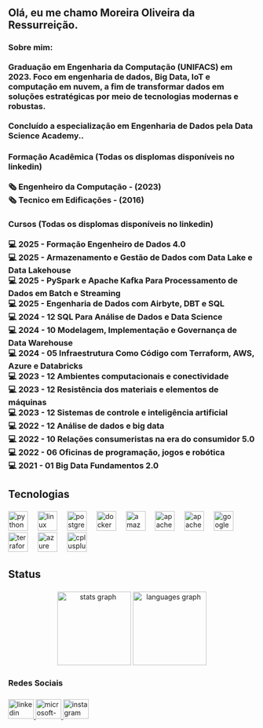 <h2 align="left">Olá, eu me chamo Moreira Oliveira da Ressurreição.</h2>

###

<h3 align="left">Sobre mim:<br><br>Graduação em Engenharia da Computação (UNIFACS) em 2023. Foco em engenharia de dados, Big Data, IoT e computação em nuvem, a fim de transformar dados em soluções estratégicas por meio de tecnologias modernas e robustas.<br><br>Concluído a especialização em Engenharia de Dados pela Data Science Academy..</h3>

###

<h3 align="left">Formação Acadêmica (Todas os displomas disponíveis no linkedin)<br><br>🗞️ Engenheiro da Computação - (2023)<br>🗞️ Tecnico em Edificações - (2016)</h3>

###

<h3 align="left">Cursos (Todas os displomas disponíveis no linkedin)<br><br>💻 2025 - Formação Engenheiro de Dados 4.0 <br>💻 2025 - Armazenamento e Gestão de Dados com Data Lake e Data Lakehouse<br>💻 2025 - PySpark e Apache Kafka Para Processamento de Dados em Batch e Streaming<br>💻 2025 - Engenharia de Dados com Airbyte, DBT e SQL <br>💻 2024 - 12 SQL Para Análise de Dados e Data Science <br>💻 2024 - 10 Modelagem, Implementação e Governança de Data Warehouse<br>💻 2024 - 05 Infraestrutura Como Código com Terraform, AWS, Azure e Databricks<br>💻 2023 - 12  Ambientes computacionais e conectividade<br>💻 2023 - 12 Resistência dos materiais e elementos de máquinas<br>💻 2023 - 12 Sistemas de controle e inteligência artificial<br>💻 2022 - 12 Análise de dados e big data<br>💻 2022 - 10 Relações consumeristas na era do consumidor 5.0<br>💻 2022 - 06 Oficinas de programação, jogos e robótica<br>💻 2021 - 01 Big Data Fundamentos 2.0</h3>

###

<h2 align="left">Tecnologias</h2>

###

<div align="left">
  <img src="https://skillicons.dev/icons?i=py" height="40" alt="python logo"  />
  <img width="12" />
  <img src="https://cdn.jsdelivr.net/gh/devicons/devicon/icons/linux/linux-original.svg" height="40" alt="linux logo"  />
  <img width="12" />
  <img src="https://cdn.jsdelivr.net/gh/devicons/devicon/icons/postgresql/postgresql-original.svg" height="40" alt="postgresql logo"  />
  <img width="12" />
  <img src="https://cdn.jsdelivr.net/gh/devicons/devicon/icons/docker/docker-original.svg" height="40" alt="docker logo"  />
  <img width="12" />
  <img src="https://skillicons.dev/icons?i=aws" height="40" alt="amazonwebservices logo"  />
  <img width="12" />
  <img src="https://cdn.jsdelivr.net/gh/devicons/devicon/icons/apache/apache-original.svg" height="40" alt="apache logo"  />
  <img width="12" />
  <img src="https://skillicons.dev/icons?i=kafka" height="40" alt="apachekafka logo"  />
  <img width="12" />
  <img src="https://cdn.jsdelivr.net/gh/devicons/devicon/icons/googlecloud/googlecloud-original.svg" height="40" alt="googlecloud logo"  />
  <img width="12" />
  <img src="https://cdn.jsdelivr.net/gh/devicons/devicon/icons/terraform/terraform-original.svg" height="40" alt="terraform logo"  />
  <img width="12" />
  <img src="https://cdn.jsdelivr.net/gh/devicons/devicon/icons/azure/azure-original.svg" height="40" alt="azure logo"  />
  <img width="12" />
  <img src="https://cdn.jsdelivr.net/gh/devicons/devicon/icons/cplusplus/cplusplus-original.svg" height="40" alt="cplusplus logo"  />
</div>

###

<h2 align="left">Status</h2>

###

<div align="center">
  <img src="https://github-readme-stats.vercel.app/api?username=Moreira-Oliveira&hide_title=false&hide_rank=false&show_icons=true&include_all_commits=true&count_private=true&disable_animations=false&theme=dracula&locale=en&hide_border=false&order=1" height="150" alt="stats graph"  />
  <img src="https://github-readme-stats.vercel.app/api/top-langs?username=Moreira-Oliveira&locale=en&hide_title=false&layout=compact&card_width=320&langs_count=5&theme=dracula&hide_border=false&order=2" height="150" alt="languages graph"  />
</div>

###

<h3 align="left">Redes Sociais</h3>

###

<div align="left">
  <a href="https://www.linkedin.com/in/moreira-oliveira-da-ressurrei%C3%A7%C3%A3o-128875339/" target="_blank">
    <img src="https://raw.githubusercontent.com/maurodesouza/profile-readme-generator/master/src/assets/icons/social/linkedin/default.svg" width="52" height="40" alt="linkedin logo"  />
  </a>
  <a href="moreira-tra@hotmail.com" target="_blank">
    <img src="https://raw.githubusercontent.com/maurodesouza/profile-readme-generator/master/src/assets/icons/social/microsoft-outlook/default.svg" width="52" height="40" alt="microsoft-outlook logo"  />
  </a>
  <a href="https://www.instagram.com/moreira_lml/?hl=en" target="_blank">
    <img src="https://raw.githubusercontent.com/maurodesouza/profile-readme-generator/master/src/assets/icons/social/instagram/default.svg" width="52" height="40" alt="instagram logo"  />
  </a>
</div>

###
